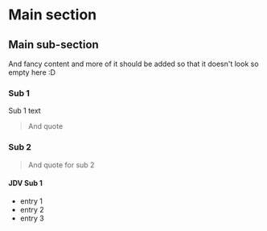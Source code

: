 # Main section

## Main sub-section

And fancy content and more of it should be added so that it doesn't look so empty here :D

### Sub 1

Sub 1 text
>And quote

### Sub 2

> And quote for sub 2

#### JDV Sub 1

* entry 1
* entry 2
* entry 3
